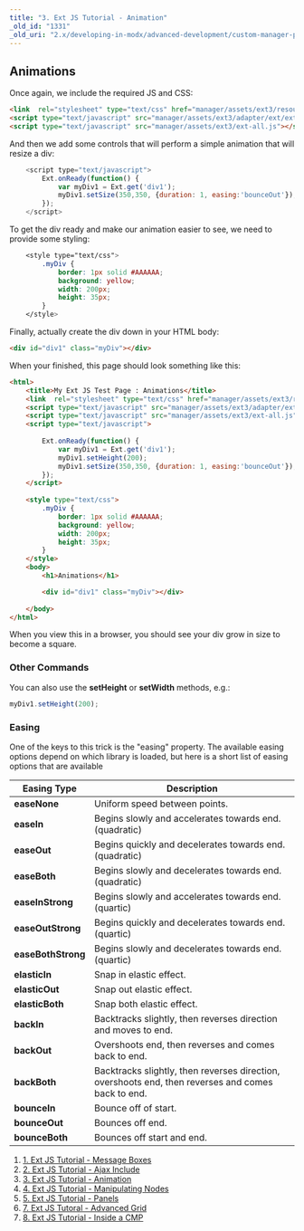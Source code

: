 ```yaml
---
title: "3. Ext JS Tutorial - Animation"
_old_id: "1331"
_old_uri: "2.x/developing-in-modx/advanced-development/custom-manager-pages/modext/modext-tutorials/3.-ext-js-tutorial-animation"
---
```


## Animations

Once again, we include the required JS and CSS:

``` html 
<link  rel="stylesheet" type="text/css" href="manager/assets/ext3/resources/css/ext-all.css" />
<script type="text/javascript" src="manager/assets/ext3/adapter/ext/ext-base.js"></script>
<script type="text/javascript" src="manager/assets/ext3/ext-all.js"></script>
```

And then we add some controls that will perform a simple animation that will resize a div:

``` javascript 
    <script type="text/javascript">        
        Ext.onReady(function() {
            var myDiv1 = Ext.get('div1');
            myDiv1.setSize(350,350, {duration: 1, easing:'bounceOut'});
        });        
    </script>
```

To get the div ready and make our animation easier to see, we need to provide some styling:

``` css 
    <style type="text/css">
        .myDiv {
            border: 1px solid #AAAAAA;
            background: yellow;
            width: 200px;
            height: 35px;
        }
    </style>
```

Finally, actually create the div down in your HTML body:

``` html 
<div id="div1" class="myDiv"></div>
```

When your finished, this page should look something like this:

``` html 
<html>
    <title>My Ext JS Test Page : Animations</title>
    <link  rel="stylesheet" type="text/css" href="manager/assets/ext3/resources/css/ext-all.css" />
    <script type="text/javascript" src="manager/assets/ext3/adapter/ext/ext-base.js"></script>
    <script type="text/javascript" src="manager/assets/ext3/ext-all.js"></script>
    <script type="text/javascript">
        
        Ext.onReady(function() {
            var myDiv1 = Ext.get('div1');
            myDiv1.setHeight(200);
            myDiv1.setSize(350,350, {duration: 1, easing:'bounceOut'});
        });        
    </script>
    
    <style type="text/css">
        .myDiv {
            border: 1px solid #AAAAAA;
            background: yellow;
            width: 200px;
            height: 35px;
        }
    </style>
    <body>
        <h1>Animations</h1>

        <div id="div1" class="myDiv"></div>    
       
    </body>
</html>
```

When you view this in a browser, you should see your div grow in size to become a square.

### Other Commands

You can also use the **setHeight** or **setWidth** methods, e.g.:

``` javascript 
myDiv1.setHeight(200);
```

### Easing

One of the keys to this trick is the "easing" property. The available easing options depend on which library is loaded, but here is a short list of easing options that are available

| Easing Type        | Description                                                                                        |
| ------------------ | -------------------------------------------------------------------------------------------------- |
| **easeNone**       | Uniform speed between points.                                                                      |
| **easeIn**         | Begins slowly and accelerates towards end. (quadratic)                                             |
| **easeOut**        | Begins quickly and decelerates towards end. (quadratic)                                            |
| **easeBoth**       | Begins slowly and decelerates towards end. (quadratic)                                             |
| **easeInStrong**   | Begins slowly and accelerates towards end. (quartic)                                               |
| **easeOutStrong**  | Begins quickly and decelerates towards end. (quartic)                                              |
| **easeBothStrong** | Begins slowly and decelerates towards end. (quartic)                                               |
| **elasticIn**      | Snap in elastic effect.                                                                            |
| **elasticOut**     | Snap out elastic effect.                                                                           |
| **elasticBoth**    | Snap both elastic effect.                                                                          |
| **backIn**         | Backtracks slightly, then reverses direction and moves to end.                                     |
| **backOut**        | Overshoots end, then reverses and comes back to end.                                               |
| **backBoth**       | Backtracks slightly, then reverses direction, overshoots end, then reverses and comes back to end. |
| **bounceIn**       | Bounce off of start.                                                                               |
| **bounceOut**      | Bounces off end.                                                                                   |
| **bounceBoth**     | Bounces off start and end.                                                                         |

1. [1. Ext JS Tutorial - Message Boxes](developing-in-modx/advanced-development/custom-manager-pages/modext/modext-tutorials/1.-ext-js-tutorial-message-boxes)
2. [2. Ext JS Tutorial - Ajax Include](developing-in-modx/advanced-development/custom-manager-pages/modext/modext-tutorials/2.-ext-js-tutorial-ajax-include)
3. [3. Ext JS Tutorial - Animation](developing-in-modx/advanced-development/custom-manager-pages/modext/modext-tutorials/3.-ext-js-tutorial-animation)
4. [4. Ext JS Tutorial - Manipulating Nodes](developing-in-modx/advanced-development/custom-manager-pages/modext/modext-tutorials/4.-ext-js-tutorial-manipulating-nodes)
5. [5. Ext JS Tutorial - Panels](developing-in-modx/advanced-development/custom-manager-pages/modext/modext-tutorials/5.-ext-js-tutorial-panels)
6. [7. Ext JS Tutoral - Advanced Grid](developing-in-modx/advanced-development/custom-manager-pages/modext/modext-tutorials/7.-ext-js-tutoral-advanced-grid)
7. [8. Ext JS Tutorial - Inside a CMP](developing-in-modx/advanced-development/custom-manager-pages/modext/modext-tutorials/8.-ext-js-tutorial-inside-a-cmp)